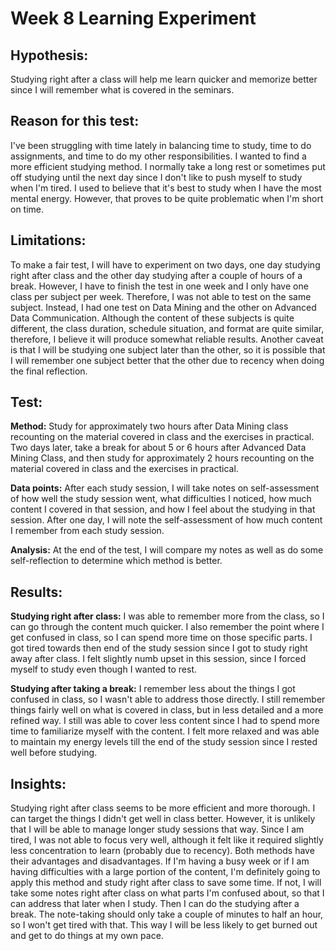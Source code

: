 # Week 8 Learning Experiment

## Hypothesis:
Studying right after a class will help me learn quicker and memorize better since I will remember what is covered in 
the seminars.

## Reason for this test:
I've been struggling with time lately in balancing time to study, time to do assignments, and time to do my other 
responsibilities. I wanted to find a more efficient studying method. I normally take a long rest or sometimes put 
off studying until the next day since I don't like to push myself to study when I'm tired. I used to believe that 
it's best to study when I have the most mental energy. However, that proves to be quite problematic when I'm short 
on time.

## Limitations:
To make a fair test, I will have to experiment on two days, one day studying right after class and the other day 
studying after a couple of hours of a break. However, I have to finish the test in one week and I only have one 
class per subject per week. Therefore, I was not able to test on the same subject. Instead, I had one test on Data 
Mining and the other on Advanced Data Communication. Although the content of these subjects is quite different, the 
class duration, schedule situation, and format are quite similar, therefore, I believe it will produce somewhat 
reliable results. Another caveat is that I will be studying one subject later than the other, so it is possible that 
I will remember one subject better that the other due to recency when doing the final reflection.

## Test:
**Method:** Study for approximately two hours after Data Mining class recounting on the material covered in class and 
the exercises in practical. Two days later, take a break for about 5 or 6 hours after Advanced Data Mining Class, 
and then study for approximately 2 hours recounting on the material covered in class and the exercises in practical.

**Data points:** After each study session, I will take notes on self-assessment of how well the study session went, 
what difficulties I noticed, how much content I covered in that session, and how I feel about the studying in that 
session. After one day, I will note the self-assessment of how much content I remember from each study session.

**Analysis:** At the end of the test, I will compare my notes as well as do some self-reflection to determine which 
method is better.

## Results:

**Studying right after class:** I was able to remember more from the class, so I can go through the content much 
quicker. I also remember the point where I get confused in class, so I can spend more time on those specific 
parts. I got tired towards then end of the study session since I got to study right away after class. I felt 
slightly numb upset in this session, since I forced myself to study even though I wanted to rest.

**Studying after taking a break:** I remember less about the things I got confused in class, so I wasn't able to 
address those directly. I still remember things fairly well on what is covered in class, but in less detailed 
and a more refined way. I still was able to cover less content since I had to spend more time to familiarize 
myself with the content. I felt more relaxed and was able to maintain my energy levels till the end of the study 
session since I rested well before studying.

## Insights:
Studying right after class seems to be more efficient and more thorough. I can target the things I didn't get well 
in class better. However, it is unlikely that I will be able to manage longer study sessions that way. Since I am 
tired, I was not able to focus very well, although it felt like it required slightly less concentration to learn 
(probably due to recency). Both methods have their advantages and disadvantages. If I'm having a busy week or if I 
am having difficulties with a large portion of the content, I'm definitely going to apply this method and study 
right after class to save some time. If not, I will take some notes right after class on what parts I'm confused 
about, so that I can address that later when I study. Then I can do the studying after a break. The note-taking 
should only take a couple of minutes to half an hour, so I won't get tired with that. This way I will be less likely 
to get burned out and get to do things at my own pace.
